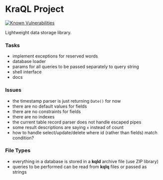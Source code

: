 KraQL Project
=============

[![Known Vulnerabilities](https://snyk.io//test/github/CraicOverflow89/KoXML/badge.svg?targetFile=build.gradle)](https://snyk.io//test/github/CraicOverflow89/KraQL?targetFile=build.gradle)

Lightweight data storage library.

### Tasks

 - implement exceptions for reserved words 
 - database loader
 - params for all queries to be passed separately to query string
 - shell interface
 - docs

### Issues

 - the timestamp parser is just returning `Date()` for now
 - there are no default values for fields
 - there are no constraints for fields
 - there are no indexes
 - the current table record parser does not handle escaped pipes
 - some result descriptions are saying `x` instead of count
 - how to handle select/update/delete where id (rather than fields) match condition?

### File Types

 - everything in a database is stored in a **kqld** archive file (use ZIP library)
 - queries to be performed can be read from **kqlq** files or passed as strings